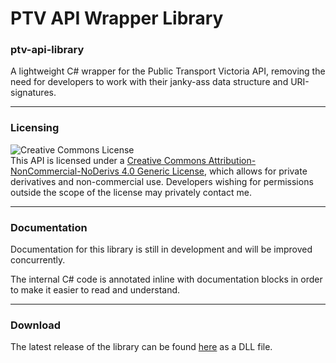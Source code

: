 # PTV API Wrapper Library
### ptv-api-library
A lightweight C# wrapper for the Public Transport Victoria API, removing the need for developers to work with their janky-ass data structure and URI-signatures.

---
### Licensing
![Creative Commons License](https://i.creativecommons.org/l/by-nc-nd/4.0/88x31.png)  
This API is licensed under a [Creative Commons Attribution-NonCommercial-NoDerivs 4.0 Generic License](http://creativecommons.org/licenses/by-nc-nd/4.0/), which allows for private derivatives and non-commercial use.
Developers wishing for permissions outside the scope of the license may privately contact me.

---
### Documentation
Documentation for this library is still in development and will be improved concurrently.

The internal C# code is annotated inline with documentation blocks in order to make it easier to read and understand.

---
### Download
The latest release of the library can be found [here](https://github.com/FlareLine/ptv-api-library/releases/latest) as a DLL file.
